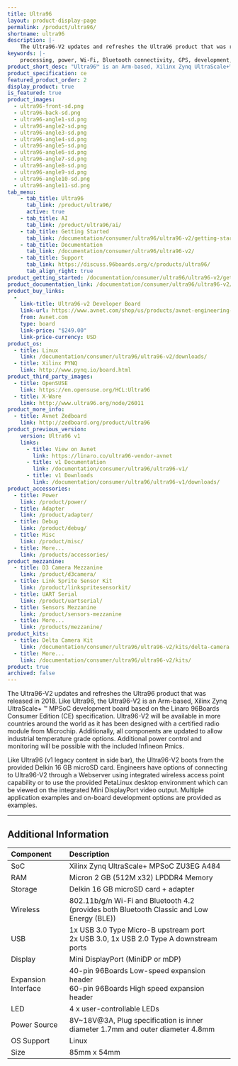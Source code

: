 ```yaml
---
title: Ultra96
layout: product-display-page
permalink: /product/ultra96/
shortname: ultra96
description: |-
    The Ultra96-V2 updates and refreshes the Ultra96 product that was released in 2018. Like Ultra96, the Ultra96-V2 is an Arm-based, Xilinx Zynq UltraScale+ ™ MPSoC development board based on the Linaro 96Boards Consumer Edition (CE) specification. Ultra96-V2 will be available in more countries around the world as it has been designed with a certified radio module from Microchip. Additionally, all components are updated to allow industrial temperature grade options. Additional power control and monitoring will be possible with the included Infineon Pmics.
keywords: |-
    processing, power, Wi-Fi, Bluetooth connectivity, GPS, development, board, mid-tier, xilinx, fpga, processor, low cost, Product, Development, Platform
product_short_desc: "Ultra96™ is an Arm-based, Xilinx Zynq UltraScale+™ MPSoC development board"
product_specification: ce
featured_product_order: 2
display_product: true
is_featured: true
product_images:
  - ultra96-front-sd.png
  - ultra96-back-sd.png
  - ultra96-angle1-sd.png
  - ultra96-angle2-sd.png
  - ultra96-angle3-sd.png
  - ultra96-angle4-sd.png
  - ultra96-angle5-sd.png
  - ultra96-angle6-sd.png
  - ultra96-angle7-sd.png
  - ultra96-angle8-sd.png
  - ultra96-angle9-sd.png
  - ultra96-angle10-sd.png
  - ultra96-angle11-sd.png
tab_menu:
    - tab_title: Ultra96
      tab_link: /product/ultra96/
      active: true
    - tab_title: AI
      tab_link: /product/ultra96/ai/
    - tab_title: Getting Started
      tab_link: /documentation/consumer/ultra96/ultra96-v2/getting-started/
    - tab_title: Documentation
      tab_link: /documentation/consumer/ultra96/ultra96-v2/
    - tab_title: Support
      tab_link: https://discuss.96boards.org/c/products/ultra96/
      tab_align_right: true
product_getting_started: /documentation/consumer/ultra96/ultra96-v2/getting-started/
product_documentation_link: /documentation/consumer/ultra96/ultra96-v2/
product_buy_links:
  -
    link-title: Ultra96-v2 Developer Board
    link-url: https://www.avnet.com/shop/us/products/avnet-engineering-services/aes-ultra96-v2-g-3074457345638646173/
    from: Avnet.com
    type: board
    link-price: "$249.00"
    link-price-currency: USD
product_os:
  - title: Linux
    link: /documentation/consumer/ultra96/ultra96-v2/downloads/
  - title: Xilinx PYNQ
    link: http://www.pynq.io/board.html
product_third_party_images:
  - title: OpenSUSE
    link: https://en.opensuse.org/HCL:Ultra96
  - title: X-Ware
    link: http://www.ultra96.org/node/26011
product_more_info:
  - title: Avnet Zedboard
    link: http://zedboard.org/product/ultra96
product_previous_version:
    version: Ultra96 v1
    links:
      - title: View on Avnet
        link: https://linaro.co/ultra96-vendor-avnet
      - title: v1 Documentation
        link: /documentation/consumer/ultra96/ultra96-v1/
      - title: v1 Downloads
        link: /documentation/consumer/ultra96/ultra96-v1/downloads/
product_accessories:
  - title: Power
    link: /product/power/
  - title: Adapter
    link: /product/adapter/
  - title: Debug
    link: /product/debug/
  - title: Misc
    link: /product/misc/
  - title: More...
    link: /products/accessories/
product_mezzanine:
  - title: D3 Camera Mezzanine
    link: /product/d3camera/
  - title: Link Sprite Sensor Kit
    link: /product/linkspritesensorkit/
  - title: UART Serial
    link: /product/uartserial/
  - title: Sensors Mezzanine
    link: /product/sensors-mezzanine
  - title: More...
    link: /products/mezzanine/
product_kits:
  - title: Delta Camera Kit
    link: /documentation/consumer/ultra96/ultra96-v2/kits/delta-camera.md.html
  - title: More...
    link: /documentation/consumer/ultra96/ultra96-v2/kits/
product: true
archived: false
---
```

The Ultra96-V2 updates and refreshes the Ultra96 product that was released in 2018. Like Ultra96, the Ultra96-V2 is an Arm-based, Xilinx Zynq UltraScale+ ™ MPSoC development board based on the Linaro 96Boards Consumer Edition (CE) specification. Ultra96-V2 will be available in more countries around the world as it has been designed with a certified radio module from Microchip. Additionally, all components are updated to allow industrial temperature grade options. Additional power control and monitoring will be possible with the included Infineon Pmics.


Like Ultra96 (v1 legacy content in side bar), the Ultra96-V2 boots from the provided Delkin 16 GB microSD card. Engineers have options of connecting to Ultra96-V2 through a Webserver using integrated wireless access point capability or to use the provided PetaLinux desktop environment which can be viewed on the integrated Mini DisplayPort video output. Multiple application examples and on-board development options are provided as examples.
***

## Additional Information

|   Component          |   Description                                                                                    |
|:---------------------|:-------------------------------------------------------------------------------------------------|
|  SoC                 | Xilinx Zynq UltraScale+ MPSoC ZU3EG A484                                                         |
|  RAM                 | Micron 2 GB (512M x32) LPDDR4 Memory                                                             |
|  Storage             | Delkin 16 GB microSD card + adapter                                                              |
|  Wireless            | 802.11b/g/n Wi-Fi and Bluetooth 4.2 (provides both Bluetooth Classic and Low Energy (BLE))       |
|  USB                 | 1x USB 3.0 Type Micro-B upstream port<br>2x USB 3.0, 1x USB 2.0 Type A downstream ports          |
|  Display             | Mini DisplayPort (MiniDP or mDP)                                                                 |
|  Expansion Interface | 40-pin 96Boards Low-speed expansion header<br>60-pin 96Boards High speed expansion header        |
|  LED                 | 4 x user-controllable LEDs                                                                       |
|  Power Source        | 8V~18V@3A, Plug specification is inner diameter 1.7mm and outer diameter 4.8mm                   |
|  OS Support          | Linux                                                                                            |
|  Size                | 85mm x 54mm                                                                                      |